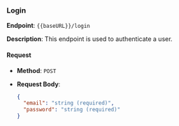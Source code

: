 ### Login

**Endpoint**: `{{baseURL}}/login`

**Description**: This endpoint is used to authenticate a user.

#### Request

- **Method**: `POST`
- **Request Body**:

  ```json
  {
    "email": "string (required)",
    "password": "string (required)"
  }
